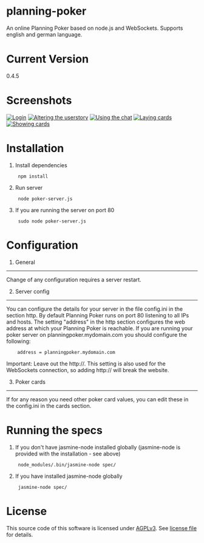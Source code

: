 planning-poker
==============
An online Planning Poker based on node.js and WebSockets. Supports english and german language.

Current Version
===============
0.4.5


Screenshots
===========
[![Login](https://github.com/djungowski/planning-poker/raw/master/misc/screenshot-1.png)](https://github.com/djungowski/planning-poker/raw/master/misc/screenshot-1.png)
[![Altering the userstory](https://github.com/djungowski/planning-poker/raw/master/misc/screenshot-3.png)](https://github.com/djungowski/planning-poker/raw/master/misc/screenshot-3.png)
[![Using the chat](https://github.com/djungowski/planning-poker/raw/master/misc/screenshot-4.png)](https://github.com/djungowski/planning-poker/raw/master/misc/screenshot-4.png)
[![Laying cards](https://github.com/djungowski/planning-poker/raw/master/misc/screenshot-5.png)](https://github.com/djungowski/planning-poker/raw/master/misc/screenshot-5.png)
[![Showing cards](https://github.com/djungowski/planning-poker/raw/master/misc/screenshot-6.png)](https://github.com/djungowski/planning-poker/raw/master/misc/screenshot-6.png)


Installation
============
1. Install dependencies

		npm install

2. Run server

		node poker-server.js

3. If you are running  the server on port 80

		sudo node poker-server.js


Configuration
=============
1. General
------
Change of any configuration requires a server restart.

2. Server config
----------------
You can configure the details for your server in the file config.ini in the section http. By default Planning Poker runs on port 80 listening to all IPs and hosts. The setting "address" in the http section configures the web address at which your Planning Poker is reachable. If you are running your poker server on planningpoker.mydomain.com you should configure the following:

		address = planningpoker.mydomain.com

Important: Leave out the http://. This setting is also used for the WebSockets connection, so adding http:// will break the website.

3. Poker cards
--------------
If for any reason you need other poker card values, you can edit these in the config.ini in the cards section.


Running the specs
=================
1. If you don't have jasmine-node installed globally (jasmine-node is provided with the installation - see above)

        node_modules/.bin/jasmine-node spec/

2. If you have installed jasmine-node globally

        jasmine-node spec/

License
=======
This source code of this software is licensed under [AGPLv3](http://www.gnu.org/licenses/agpl-3.0.html). See [license file](LICENSE) for details.
